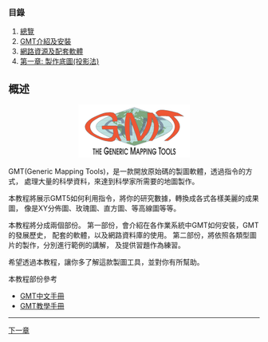 
### 目錄
1. [總覽](/index.md)
2. [GMT介紹及安裝](/intro_install.md)
3. [網路資源及配套軟體](/net_software.md)
4. [第一章: 製作底圖(投影法)](/projection.md)


## 概述


<p align="center">
  <img src="fig/logo-gmt5.png"/>
</p>


GMT(Generic Mapping Tools)，是一款開放原始碼的製圖軟體，透過指令的方式，
處理大量的科學資料，來達到科學家所需要的地圖製作。

本教程將展示GMT5如何利用指令，將你的研究數據，轉換成各式各樣美麗的成果圖，
像是XY分佈圖、玫瑰圖、直方圖、等高線圖等等。

本教程將分成兩個部份。
第一部份，會介紹在各作業系統中GMT如何安裝，GMT的發展歷史，
配套的軟體，以及網路資料庫的使用。
第二部份，將依照各類型圖片的製作，分別進行範例的講解，
及提供習題作為練習。

希望透過本教程，讓你多了解這款製圖工具，並對你有所幫助。

本教程部份參考

* [GMT中文手冊](http://docs.gmt-china.org/index.html)
* [GMT教學手冊](http://gmt-tutorials.org/)


---

[下一章](/intro_install.md)
